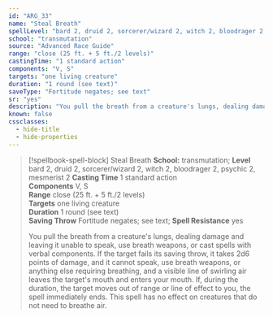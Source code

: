 ```yaml
---
id: "ARG_33"
name: "Steal Breath"
spellLevel: "bard 2, druid 2, sorcerer/wizard 2, witch 2, bloodrager 2, psychic 2, mesmerist 2"
school: "transmutation"
source: "Advanced Race Guide"
range: "close (25 ft. + 5 ft./2 levels)"
castingTime: "1 standard action"
components: "V, S"
targets: "one living creature"
duration: "1 round (see text)"
saveType: "Fortitude negates; see text"
sr: "yes"
description: "You pull the breath from a creature's lungs, dealing damage and leaving it unable to speak, use breath weapons, or cast spells with verbal components. If the target fails its saving throw, it takes 2d6 points of damage, and it cannot speak, use breath weapons, or anything else requiring breathing, and a visible line of swirling air leaves the target's mouth and enters your mouth.  If, during the duration, the target moves out of range or line of effect to you, the spell immediately ends. This spell has no effect on creatures that do not need to breathe air."
known: false
cssclasses:
  - hide-title
  - hide-properties
---
```


> [!spellbook-spell-block] Steal Breath
> **School:** transmutation; **Level** bard 2, druid 2, sorcerer/wizard 2, witch 2, bloodrager 2, psychic 2, mesmerist 2
> **Casting Time** 1 standard action  
> **Components** V, S  
> **Range** close (25 ft. + 5 ft./2 levels)  
> **Targets** one living creature  
> **Duration** 1 round (see text)  
> **Saving Throw** Fortitude negates; see text; **Spell Resistance** yes
> 
> You pull the breath from a creature's lungs, dealing damage and leaving it unable to speak, use breath weapons, or cast spells with verbal components. If the target fails its saving throw, it takes 2d6 points of damage, and it cannot speak, use breath weapons, or anything else requiring breathing, and a visible line of swirling air leaves the target's mouth and enters your mouth.  If, during the duration, the target moves out of range or line of effect to you, the spell immediately ends. This spell has no effect on creatures that do not need to breathe air.